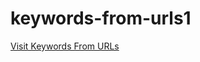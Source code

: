 # keywords-from-urls1
<a href="https://keywordsfromurls.com/" rel="dofollow">Visit Keywords From URLs</a>
